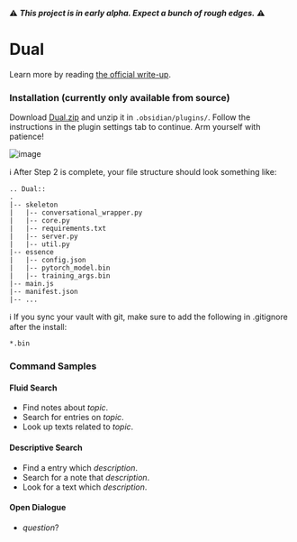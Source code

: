 :warning: ***This project is in early alpha. Expect a bunch of rough edges.*** :warning:

# Dual
Learn more by reading [the official write-up](https://psionica.org/tools/dual/).

### Installation (currently only available from source)
Download [Dual.zip](https://github.com/Psionica/Dual/releases/download/v0.1.1/Dual.zip) and unzip it in `.obsidian/plugins/`. Follow the instructions in the plugin settings tab to continue. Arm yourself with patience!

![image](https://user-images.githubusercontent.com/20104026/115115351-bb3d3f80-9f9c-11eb-92fe-ff922a601826.png)

ℹ️ After Step 2 is complete, your file structure should look something like:
```
.. Dual::
.
|-- skeleton
|   |-- conversational_wrapper.py
|   |-- core.py
|   |-- requirements.txt
|   |-- server.py
|   |-- util.py
|-- essence
|   |-- config.json
|   |-- pytorch_model.bin
|   |-- training_args.bin
|-- main.js
|-- manifest.json
|-- ...
```

ℹ️ If you sync your vault with git, make sure to add the following in .gitignore after the install:
```
*.bin
```

### Command Samples
#### Fluid Search
- Find notes about _topic_.
- Search for entries on _topic_.
- Look up texts related to _topic_.

#### Descriptive Search
- Find a entry which _description_.
- Search for a note that _description_.
- Look for a text which _description_.

#### Open Dialogue
- _question_?
